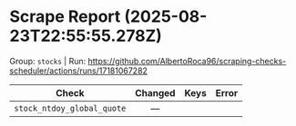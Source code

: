 # Scrape Report (2025-08-23T22:55:55.278Z)

Group: `stocks`  |  Run: https://github.com/AlbertoRoca96/scraping-checks-scheduler/actions/runs/17181067282

| Check | Changed | Keys | Error |
|---|:---:|:--|:--|
| `stock_ntdoy_global_quote` | — |  |  |
